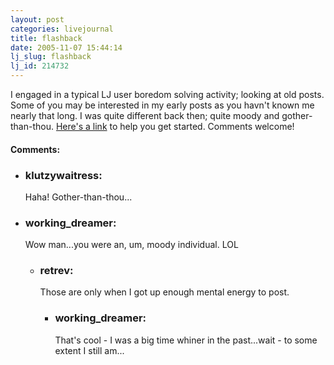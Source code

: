 ```yaml
---
layout: post
categories: livejournal
title: flashback
date: 2005-11-07 15:44:14
lj_slug: flashback
lj_id: 214732
---
```

I engaged in a typical LJ user boredom solving activity; looking at old posts. Some of you may be interested in my early posts as you havn't known me nearly that long. I was quite different back then; quite moody and gother-than-thou. [Here's a link](http://www.livejournal.com/users/retrev/2001/02/02/) to help you get started. Comments welcome!


<div id="comments"><h4>Comments:</h4><div class="lj-comments"><ul>
<li><h3>klutzywaitress: </h3>
<a id="comment-564"></a>
<p>Haha! Gother-than-thou...</p>
</li>
<li><h3>working_dreamer: </h3>
<a id="comment-565"></a>
<p>Wow man...you were an, um, moody individual. LOL </p>
<ul>
<li><h3>retrev: </h3>
<a id="comment-573"></a>
<p>Those are only when I got up enough mental energy to post.</p>
<ul>
<li><h3>working_dreamer: </h3>
<a id="comment-574"></a>
<p>That's cool - I was a big time whiner in the past...wait - to some extent I still am...</p>
</li>
</ul>
</li>
</ul>
</li>
</ul></div></div>

